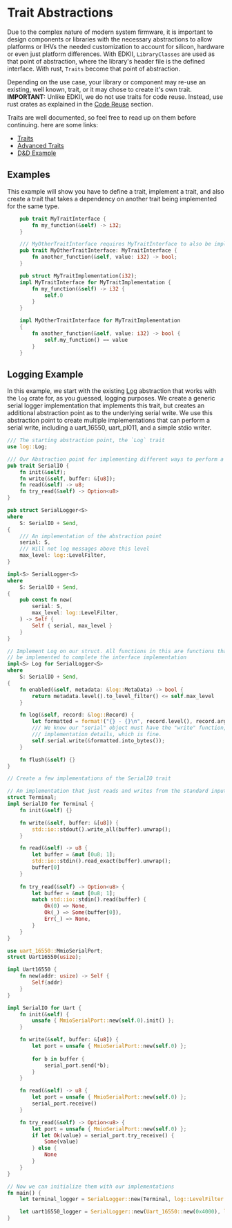 # Trait Abstractions

Due to the complex nature of modern system firmware, it is important to design components or
libraries with the necessary abstractions to allow platforms or IHVs the needed customization to
account for silicon, hardware or even just platform differences. With EDKII, `LibraryClasses` are
used as that point of abstraction, where the library's header file is the defined interface. With
rust, `Traits` become that point of abstraction.

Depending on the use case, your library or component may re-use an existing, well known, trait, or
it may chose to create it's own trait. **IMPORTANT:** Unlike EDKII, we do not use traits for code
reuse. Instead, use rust crates as explained in the [Code Reuse](./reuse.md) section.

Traits are well documented, so feel free to read up on them before continuing. here are some links:

- [Traits](https://doc.rust-lang.org/book/ch10-02-traits.html)
- [Advanced Traits](https://doc.rust-lang.org/book/ch19-03-advanced-traits.html)
- [D&D Example](https://desmodrone.github.io/posts/traits-101/)

## Examples

This example will show you have to define a trait, implement a trait, and also create a trait
that takes a dependency on another trait being implemented for the same type.

``` rust
    pub trait MyTraitInterface {
        fn my_function(&self) -> i32;  
    }

    /// MyOtherTraitInterface requires MyTraitInterface to also be implemented
    pub trait MyOtherTraitInterface: MyTraitInterface {
        fn another_function(&self, value: i32) -> bool;
    }

    pub struct MyTraitImplementation(i32);
    impl MyTraitInterface for MyTraitImplementation {
        fn my_function(&self) -> i32 {
            self.0
        }
    }

    impl MyOtherTraitInterface for MyTraitImplementation
    {
        fn another_function(&self, value: i32) -> bool {
            self.my_function() == value
        }
    }
```

## Logging Example

In this example, we start with the existing [Log](https://docs.rs/log/latest/log/trait.Log.html)
abstraction that works with the `log` crate for, as you guessed, logging purposes. We create a
generic serial logger implementation that implements this trait, but creates an additional
abstraction point as to the underlying serial write. We use this abstraction point to create
multiple implementations that can perform a serial write, including a uart_16550, uart_pl011, and
a simple stdio writer.

``` rust
/// The starting abstraction point, the `Log` trait
use log::Log;

/// Our Abstraction point for implementing different ways to perform a serial write
pub trait SerialIO {
    fn init(&self);
    fn write(&self, buffer: &[u8]);
    fn read(&self) -> u8;
    fn try_read(&self) -> Option<u8>
}

pub struct SerialLogger<S>
where
    S: SerialIO + Send,
{
    /// An implementation of the abstraction point
    serial: S,
    /// Will not log messages above this level
    max_level: log::LevelFilter,
}

impl<S> SerialLogger<S>
where
    S: SerialIO + Send,
{
    pub const fn new(
        serial: S,
        max_level: log::LevelFilter,
    ) -> Self {
        Self { serial, max_level }
    }
}

// Implement Log on our struct. All functions in this are functions that the log trait requires
// be implemented to complete the interface implementation
impl<S> Log for SerialLogger<S>
where
    S: SerialIO + Send,
{
    fn enabled(&self, metadata: &log::MetaData) -> bool {
        return metadata.level().to_level_filter() <= self.max_level
    }

    fn log(&self, record: &log::Record) {
        let formatted = format!("{} - {}\n", record.level(), record.args())
        /// We know our "serial" object must have the "write" function, we just don't know the
        /// implementation details, which is fine.
        self.serial.write(&formatted.into_bytes());
    }

    fn flush(&self) {}
}

// Create a few implementations of the SerialIO trait

// An implementation that just reads and writes from the standard input output
struct Terminal;
impl SerialIO for Terminal {
    fn init(&self) {}

    fn write(&self, buffer: &[u8]) {
        std::io::stdout().write_all(buffer).unwrap();
    }

    fn read(&self) -> u8 {
        let buffer = &mut [0u8; 1];
        std::io::stdin().read_exact(buffer).unwrap();
        buffer[0]
    }
        
    fn try_read(&self) -> Option<u8> {
        let buffer = &mut [0u8; 1];
        match std::io::stdin().read(buffer) {
            Ok(0) => None,
            Ok(_) => Some(buffer[0]),
            Err(_) => None,
        }
    }
}

use uart_16550::MmioSerialPort;
struct Uart16550(usize);

impl Uart16550 {
    fn new(addr: usize) -> Self {
        Self{addr}
    }
}

impl SerialIO for Uart {
    fn init(&self) {
        unsafe { MmioSerialPort::new(self.0).init() };
    }

    fn write(&self, buffer: &[u8]) {
        let port = unsafe { MmioSerialPort::new(self.0) };
        
        for b in buffer {
            serial_port.send(*b);
        }
    }

    fn read(&self) -> u8 {
        let port = unsafe { MmioSerialPort::new(self.0) };
        serial_port.receive()
    }

    fn try_read(&self) -> Option<u8> {
        let port = unsafe { MmioSerialPort::new(self.0) };
        if let Ok(value) = serial_port.try_receive() {
            Some(value) 
        } else {
            None
        }
    }
}

// Now we can initialize them with our implementations
fn main() {
    let terminal_logger = SerialLogger::new(Terminal, log::LevelFilter::Trace);

    let uart16550_logger = SerialLogger::new(Uart_16550::new(0x4000), log::LevelFilter::Trace);
}
```
